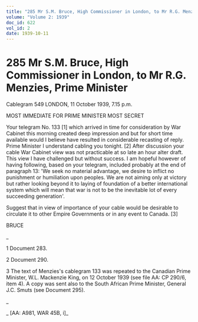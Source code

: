```yaml
---
title: "285 Mr S.M. Bruce, High Commissioner in London, to Mr R.G. Menzies, Prime Minister"
volume: "Volume 2: 1939"
doc_id: 622
vol_id: 2
date: 1939-10-11
---
```


# 285 Mr S.M. Bruce, High Commissioner in London, to Mr R.G. Menzies, Prime Minister

Cablegram 549 LONDON, 11 October 1939, 7.15 p.m.

MOST IMMEDIATE FOR PRIME MINISTER MOST SECRET

Your telegram No. 133 [1] which arrived in time for consideration by War Cabinet this morning created deep impression and but for short time available would I believe have resulted in considerable recasting of reply. Prime Minister I understand cabling you tonight. [2] After discussion your cable War Cabinet view was not practicable at so late an hour alter draft. This view I have challenged but without success. I am hopeful however of having following, based on your telegram, included probably at the end of paragraph 13: 'We seek no material advantage, we desire to inflict no punishment or humiliation upon peoples. We are not aiming only at victory but rather looking beyond it to laying of foundation of a better international system which will mean that war is not to be the inevitable lot of every succeeding generation'.

Suggest that in view of importance of your cable would be desirable to circulate it to other Empire Governments or in any event to Canada. [3]

BRUCE

_

1 Document 283.

2 Document 290.

3 The text of Menzies's cablegram 133 was repeated to the Canadian Prime Minister, W.L. Mackenzie King, on 12 October 1939 (see file AA: CP 290/6, item 4). A copy was sent also to the South African Prime Minister, General J.C. Smuts (see Document 295).

_

_ [AA: A981, WAR 45B, i]_
